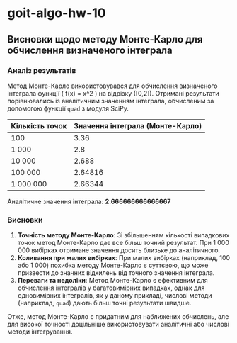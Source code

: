# goit-algo-hw-10

## Висновки щодо методу Монте-Карло для обчислення визначеного інтеграла

### Аналіз результатів

Метод Монте-Карло використовувався для обчислення визначеного інтеграла функції \( f(x) = x^2 \) на відрізку \([0,2]\). Отримані результати порівнювались із аналітичним значенням інтеграла, обчисленим за допомогою функції `quad` з модуля SciPy.

| Кількість точок | Значення інтеграла (Монте-Карло) |
|-----------------|---------------------------------|
| 100            | 3.36                            |
| 1 000          | 2.8                             |
| 10 000         | 2.688                           |
| 100 000        | 2.64816                         |
| 1 000 000      | 2.66344                         |

Аналітичне значення інтеграла: **2.666666666666667**

### Висновки

1. **Точність методу Монте-Карло**: Зі збільшенням кількості випадкових точок метод Монте-Карло дає все більш точний результат. При 1 000 000 вибірках отримане значення досить близьке до аналітичного.
2. **Коливання при малих вибірках**: При малих вибірках (наприклад, 100 або 1 000) похибка методу Монте-Карло є суттєвою, що може призвести до значних відхилень від точного значення інтеграла.
3. **Переваги та недоліки**: Метод Монте-Карло є ефективним для обчислення інтегралів у багатовимірних випадках, однак для одновимірних інтегралів, як у даному прикладі, числові методи (наприклад, `quad`) дають більш точні результати швидше.

Отже, метод Монте-Карло є придатним для наближених обчислень, але для високої точності доцільніше використовувати аналітичні або числові методи інтегрування.